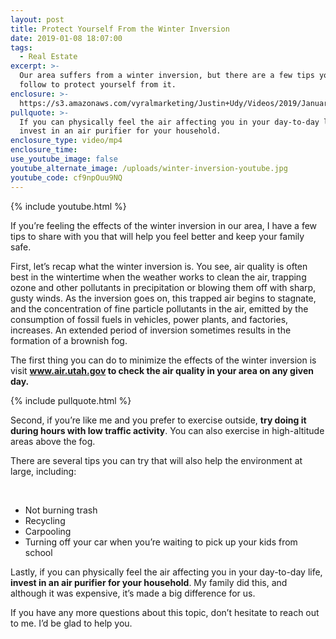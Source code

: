 ```yaml
---
layout: post
title: Protect Yourself From the Winter Inversion
date: 2019-01-08 18:07:00
tags:
  - Real Estate
excerpt: >-
  Our area suffers from a winter inversion, but there are a few tips you can
  follow to protect yourself from it.
enclosure: >-
  https://s3.amazonaws.com/vyralmarketing/Justin+Udy/Videos/2019/January/Salt+Lake+City+Real+Estate+Agent-+Protect+Yourself+From+the+Winter+Inversion.mp4
pullquote: >-
  If you can physically feel the air affecting you in your day-to-day life,
  invest in an air purifier for your household.
enclosure_type: video/mp4
enclosure_time:
use_youtube_image: false
youtube_alternate_image: /uploads/winter-inversion-youtube.jpg
youtube_code: cf9npOuu9NQ
---
```


{% include youtube.html %}

If you’re feeling the effects of the winter inversion in our area, I have a few tips to share with you that will help you feel better and keep your family safe.

First, let’s recap what the winter inversion is. You see, air quality is often best in the wintertime when the weather works to clean the air, trapping ozone and other pollutants in precipitation or blowing them off with sharp, gusty winds. As the inversion goes on, this trapped air begins to stagnate, and the concentration of fine particle pollutants in the air, emitted by the consumption of fossil fuels in vehicles, power plants, and factories, increases. An extended period of inversion sometimes results in the formation of a brownish fog.

The first thing you can do to minimize the effects of the winter inversion is visit **www.air.utah.gov to check the air quality in your area on any given day.**&nbsp;

{% include pullquote.html %}

Second, if you’re like me and you prefer to exercise outside, **try doing it during hours with low traffic activity**. You can also exercise in high-altitude areas above the fog.

There are several tips you can try that will also help the environment at large, including:

&nbsp;

* Not burning trash&nbsp;
* Recycling
* Carpooling
* Turning off your car when you’re waiting to pick up your kids from school

Lastly, if you can physically feel the air affecting you in your day-to-day life, **invest in an air purifier for your household**. My family did this, and although it was expensive, it’s made a big difference for us.

If you have any more questions about this topic, don’t hesitate to reach out to me. I’d be glad to help you.